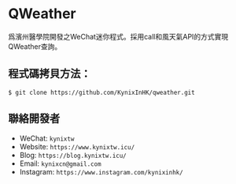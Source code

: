 # QWeather
爲濱州醫學院開發之WeChat迷你程式。採用call和風天氣API的方式實現QWeather查詢。
## 程式碼拷貝方法：
```shell
$ git clone https://github.com/KynixInHK/qweather.git
```
## 聯絡開發者
- WeChat: `kynixtw`
- Website: `https://www.kynixtw.icu/`
- Blog: `https://blog.kynixtw.icu/`
- Email: `kynixcn@gmail.com`
- Instagram: `https://www.instagram.com/kynixinhk/`
